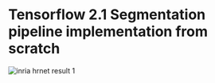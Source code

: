 # Tensorflow 2.1 Segmentation pipeline implementation from scratch


![inria hrnet result 1](outputs/inria_hrnet/0_28.png)
